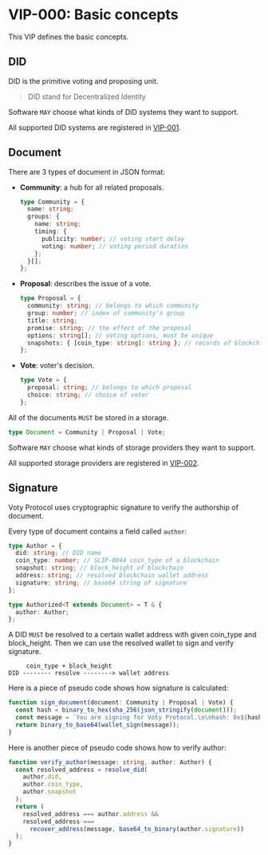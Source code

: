 # VIP-000: Basic concepts

This VIP defines the basic concepts.

## DID

DID is the primitive voting and proposing unit.

> DID stand for Decentralized Identity

Software `MAY` choose what kinds of DID systems they want to support.

All supported DID systems are registered in [VIP-001](/vips/VIP-001.md).

## Document

There are 3 types of document in JSON format:

- **Community**: a hub for all related proposals.

  ```ts
  type Community = {
    name: string;
    groups: {
      name: string;
      timing: {
        publicity: number; // voting start delay
        voting: number; // voting period duration
      };
    }[];
  };
  ```

- **Proposal**: describes the issue of a vote.

  ```ts
  type Proposal = {
    community: string; // belongs to which community
    group: number; // index of community's group
    title: string;
    promise: string; // the effect of the proposal
    options: string[]; // voting options, must be unique
    snapshots: { [coin_type: string]: string }; // records of blockchains' height
  };
  ```

- **Vote**: voter's decision.

  ```ts
  type Vote = {
    proposal: string; // belongs to which proposal
    choice: string; // choice of voter
  };
  ```

All of the documents `MUST` be stored in a storage.

```ts
type Document = Community | Proposal | Vote;
```

Software `MAY` choose what kinds of storage providers they want to support.

All supported storage providers are registered in [VIP-002](/vips/VIP-002.md).

## Signature

Voty Protocol uses cryptographic signature to verify the authorship of document.

Every type of document contains a field called `author`:

```ts
type Author = {
  did: string; // DID name
  coin_type: number; // SLIP-0044 coin_type of a blockchain
  snapshot: string; // block_height of blockchain
  address: string; // resolved blockchain wallet address
  signature: string; // base64 string of signature
};

type Authorized<T extends Document> = T & {
  author: Author;
};
```

A DID `MUST` be resolved to a certain wallet address with given coin_type and block_height. Then we can use the resolved wallet to sign and verify signature.

```
     coin_type + block_height
DID -------- resolve --------> wallet address
```

Here is a piece of pseudo code shows how signature is calculated:

```ts
function sign_document(document: Community | Proposal | Vote) {
  const hash = binary_to_hex(sha_256(json_stringify(document)));
  const message = `You are signing for Voty Protocol.\n\nhash: 0x${hash}`;
  return binary_to_base64(wallet_sign(message));
}
```

Here is another piece of pseudo code shows how to verify author:

```ts
function verify_author(message: string, author: Author) {
  const resolved_address = resolve_did(
    author.did,
    author.coin_type,
    author.snapshot
  );
  return (
    resolved_address === author.address &&
    resolved_address ===
      recover_address(message, base64_to_binary(author.signature))
  );
}
```
